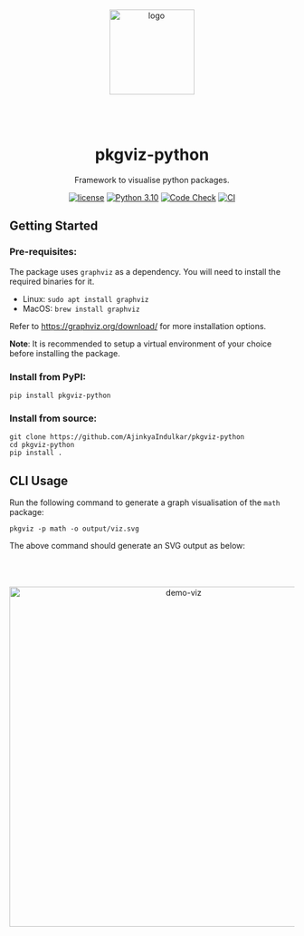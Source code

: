 <div align="center">

<img width="150px" src="assets/logo.png" alt="logo" style="padding-top:50px;padding-bottom:50px">

<h1> pkgviz-python </h1>

Framework to visualise python packages.

[![license](https://img.shields.io/badge/License-MIT-blue.svg)](https://github.com/AjinkyaIndulkar/pkgviz-python/dot/blob/main/LICENSE)
[![Python 3.10](https://img.shields.io/badge/python-3.10-blue.svg)](https://www.python.org/downloads/release/python-3106/)
[![Code Check](https://github.com/AjinkyaIndulkar/pkgviz-python/actions/workflows/code-check.yaml/badge.svg)](https://github.com/AjinkyaIndulkar/pkgviz-python/actions/workflows/code-check.yaml)
[![CI](https://github.com/AjinkyaIndulkar/pkgviz-python/actions/workflows/pkgviz-ci.yaml/badge.svg)](https://github.com/AjinkyaIndulkar/pkgviz-python/actions/workflows/pkgviz-ci.yaml)

</div>

## Getting Started

### Pre-requisites:

The package uses `graphviz` as a dependency. You will need to install the required binaries for it.

-   Linux: `sudo apt install graphviz`
-   MacOS: `brew install graphviz`

Refer to https://graphviz.org/download/ for more installation options.

**Note**: It is recommended to setup a virtual environment of your choice before installing the package.

### Install from PyPI:

```
pip install pkgviz-python
```

### Install from source:

```
git clone https://github.com/AjinkyaIndulkar/pkgviz-python
cd pkgviz-python
pip install .
```

## CLI Usage

Run the following command to generate a graph visualisation of the `math` package:

```
pkgviz -p math -o output/viz.svg
```

The above command should generate an SVG output as below:

<div align="center">

<img width="600px" src="assets/viz-demo.svg" alt="demo-viz" style="padding-top:50px;padding-bottom:50px">

</div>
